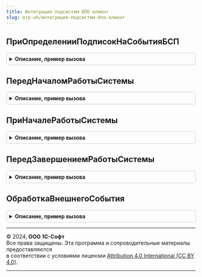 ```yaml
---
title: Интеграция подсистем БПО клиент
slug: erp-uh/интеграция-подсистем-бпо-клиент
---
```



## ПриОпределенииПодписокНаСобытияБСП
<details style="margin: 1em 0; padding: 0.5em; border: 1px solid #ccc; border-radius: 6px;">

<summary style="font-weight: bold; cursor: pointer;">Описание, пример вызова</summary>

```bsl
// Обработка программных событий, возникающих в подсистемах БСП.

// Определяет события, на которые подписана эта библиотека.
//
// Параметры:
//  Подписки - Структура - Ключами свойств структуры являются имена событий, на которые
//           подписана эта библиотека.
//
Процедура ПриОпределенииПодписокНаСобытияБСП(Подписки) Экспорт
```

Пример вызова
```bsl
ИнтеграцияПодсистемБПОКлиент.ПриОпределенииПодписокНаСобытияБСП(Подписки) 
```
</details>

## ПередНачаломРаботыСистемы
<details style="margin: 1em 0; padding: 0.5em; border: 1px solid #ccc; border-radius: 6px;">

<summary style="font-weight: bold; cursor: pointer;">Описание, пример вызова</summary>

```bsl

// Функция, вызываемая перед началом работы системы.
//
Процедура ПередНачаломРаботыСистемы() Экспорт
```

Пример вызова
```bsl
ИнтеграцияПодсистемБПОКлиент.ПередНачаломРаботыСистемы() 
```
</details>

## ПриНачалеРаботыСистемы
<details style="margin: 1em 0; padding: 0.5em; border: 1px solid #ccc; border-radius: 6px;">

<summary style="font-weight: bold; cursor: pointer;">Описание, пример вызова</summary>

```bsl

// Функция, вызываемая при начале работы системы.
//
Процедура ПриНачалеРаботыСистемы() Экспорт
```

Пример вызова
```bsl
ИнтеграцияПодсистемБПОКлиент.ПриНачалеРаботыСистемы() 
```
</details>

## ПередЗавершениемРаботыСистемы
<details style="margin: 1em 0; padding: 0.5em; border: 1px solid #ccc; border-radius: 6px;">

<summary style="font-weight: bold; cursor: pointer;">Описание, пример вызова</summary>

```bsl

// Процедура, вызываемая при начале работы системы, выполняет подготовку данных механизма.
//
// Параметры:
//  Отказ - Булево
//  Предупреждения - Строка
//                 - Массив Из Структура
//
Процедура ПередЗавершениемРаботыСистемы(Отказ = Ложь, Предупреждения = "") Экспорт
```

Пример вызова
```bsl
ИнтеграцияПодсистемБПОКлиент.ПередЗавершениемРаботыСистемы(Отказ, Предупреждения);
```
</details>

## ОбработкаВнешнегоСобытия
<details style="margin: 1em 0; padding: 0.5em; border: 1px solid #ccc; border-radius: 6px;">

<summary style="font-weight: bold; cursor: pointer;">Описание, пример вызова</summary>

```bsl

// Выполняет обработку внешнего события, вызывается из глобального модуля
//
// Параметры:
//  Источник - Строка.
//  Событие - Строка.
//  Данные - Строка.
Процедура ОбработкаВнешнегоСобытия(Источник, Событие, Данные) Экспорт
```

Пример вызова
```bsl
ИнтеграцияПодсистемБПОКлиент.ОбработкаВнешнегоСобытия(Источник, Событие, Данные) 
```
</details>

---

© 2024, **ООО 1С-Софт**  
Все права защищены. Эта программа и сопроводительные материалы предоставляются  
в соответствии с условиями лицензии [Attribution 4.0 International (CC BY 4.0)](https://creativecommons.org/licenses/by/4.0/legalcode).

---
